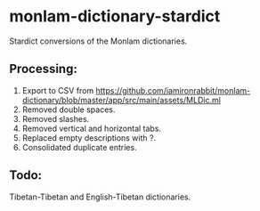 # monlam-dictionary-stardict
Stardict conversions of the Monlam dictionaries.

## Processing:

1. Export to CSV from https://github.com/iamironrabbit/monlam-dictionary/blob/master/app/src/main/assets/MLDic.ml
2. Removed double spaces.
3. Removed slashes.
4. Removed vertical and horizontal tabs.
5. Replaced empty descriptions with ?.
6. Consolidated duplicate entries.


## Todo:

Tibetan-Tibetan and English-Tibetan dictionaries.

